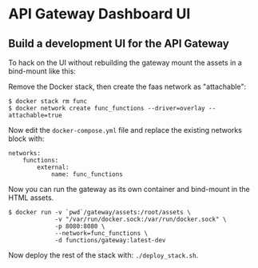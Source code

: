 # API Gateway Dashboard UI

## Build a development UI for the API Gateway

To hack on the UI without rebuilding the gateway mount the assets in a bind-mount like this:

Remove the Docker stack, then create the faas network as "attachable":

```
$ docker stack rm func
$ docker network create func_functions --driver=overlay --attachable=true
```

Now edit the `docker-compose.yml` file and replace the existing networks block with:

```
networks:
    functions:
        external:
            name: func_functions
```

Now you can run the gateway as its own container and bind-mount in the HTML assets.

```
$ docker run -v `pwd`/gateway/assets:/root/assets \
             -v "/var/run/docker.sock:/var/run/docker.sock" \
             -p 8080:8080 \
             --network=func_functions \
             -d functions/gateway:latest-dev
```

Now deploy the rest of the stack with: `./deploy_stack.sh`.
